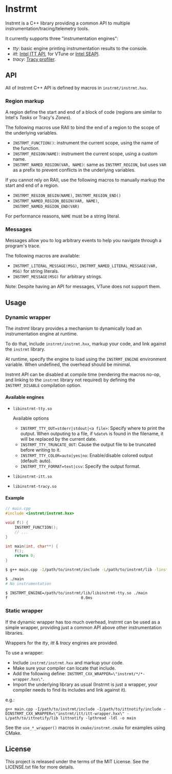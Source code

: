 # Instrmt

Instrmt is a C++ library providing a common API to multiple instrumentation/tracing/telemetry tools.

It currently supports three "instrumentation engines":

- _tty_: basic engine printing instrumentation results to the console.
- _itt_: [Intel ITT API](https://software.intel.com/content/www/us/en/develop/articles/intel-itt-api-open-source.html), for VTune or [Intel SEAPI](https://github.com/intel/IntelSEAPI).
- _tracy_: [Tracy profiler](https://github.com/wolfpld/tracy).

## API

All of Instrmt C++ API is defined by macros in `instrmt/instrmt.hxx`.

### Region markup

A region define the start and end of a block of code (regions are similar to Intel's *Tasks* or Tracy's *Zones*).

The following macros use RAII to bind the end of a region to the scope of the underlying variables.

- `INSTRMT_FUNCTION()`: instrument the current scope, using the name of the function.
- `INSTRMT_REGION(NAME)`: instrument the current scope, using a custom name.
- `INSTRMT_NAMED_REGION(VAR, NAME)`: same as `INSTRMT_REGION`, but uses `VAR` as a prefix to prevent conflicts in the underlying variables.

If you cannot rely on RAII, use the following macros to manually markup the start and end of a region.

- `INSTRMT_REGION_BEGIN(NAME)`, `INSTRMT_REGION_END()`
- `INSTRMT_NAMED_REGION_BEGIN(VAR, NAME)`, `INSTRMT_NAMED_REGION_END(VAR)`

For performance reasons, `NAME` must be a string literal.

### Messages

Messages allow you to log arbitrary events to help you navigate through a program's trace.

The following macros are available:

- `INSTRMT_LITERAL_MESSAGE(MSG)`, `INSTRMT_NAMED_LITERAL_MESSAGE(VAR, MSG)` for string literals.
- `INSTRMT_MESSAGE(MSG)` for arbitrary strings.

Note: Despite having an API for messages, VTune does not support them.

## Usage

### Dynamic wrapper

The *instrmt* library provides a mechanism to dynamically load an instrumentation engine at runtime.

To do that, include `instrmt/instrmt.hxx`, markup your code, and link against the `instrmt` library.

At runtime, specify the engine to load using the `INSTRMT_ENGINE` environment variable. When undefined, the overhead should be minimal.

Instrmt API can be disabled at compile time (rendering the macros no-op, and linking to the `instrmt` library not required) by defining the `INSTRMT_DISABLE` compilation option.

#### Available engines

- `libinstrmt-tty.so`

  Available options
  - `INSTRMT_TTY_OUT=stderr|stdout|<a file>`: Specify where to print the output.
    When outputing to a file, if `%date%` is found in the filename, it will be replaced by the current date.
  - `INSTRMT_TTY_TRUNCATE_OUT`: Cause the output file to be truncated before writing to it.
  - `INSTRMT_TTY_COLOR=auto|yes|no`: Enable/disable colored output (default: auto).
  - `INSTRMT_TTY_FORMAT=text|csv`: Specify the output format.
- `libinstrmt-itt.so`
- `libinstrmt-tracy.so`

#### Example

```cpp
// main.cpp
#include <instrmt/instrmt.hxx>

void f() {
    INSTRMT_FUNCTION();
    // ...
}

int main(int, char**) {
    f();
    return 0;
}
```

```sh
$ g++ main.cpp -I/path/to/instrmt/include -L/path/to/instrmt/lib -linstrmt -ldl -o main

$ ./main
# No instrumentation

$ INSTRMT_ENGINE=/path/to/instrmt/lib/libinstrmt-tty.so ./main
f                                0.0ms
```

### Static wrapper

If the dynamic wrapper has too much overhead, Instrmt can be used as a simple wrapper, providing just a common API above other instrumentation libraries.

Wrappers for the _tty_, _itt_ & _tracy_ engines are provided.

To use a wrapper:

- Include `instrmt/instrmt.hxx` and markup your code.
- Make sure your compiler can locate that include.
- Add the following define: `INSTRMT_CXX_WRAPPER=\"instrmt/*/*-wrapper.hxx\"`.
- Import the underlying library as usual (Instrmt is just a wrapper, your compiler needs to find its includes and link against it).

e.g.:

`g++ main.cpp -I/path/to/instrmt/include -I/path/to/ittnotify/include -DINSTRMT_CXX_WRAPPER=\"instrmt/itt/itt-wrapper.hxx\" -L/path/to/ittnotify/lib littnotify -lpthread -ldl -o main`

See the `use_*_wrapper()` macros in `cmake/instrmt.cmake` for examples using CMake.

## License

This project is released under the terms of the MIT License. See the LICENSE.txt file for more details.
